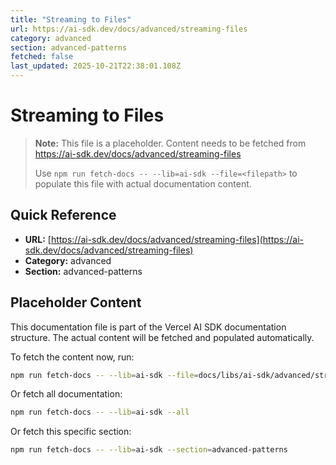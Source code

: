 ```yaml
---
title: "Streaming to Files"
url: https://ai-sdk.dev/docs/advanced/streaming-files
category: advanced
section: advanced-patterns
fetched: false
last_updated: 2025-10-21T22:38:01.108Z
---
```


# Streaming to Files

> **Note:** This file is a placeholder. Content needs to be fetched from https://ai-sdk.dev/docs/advanced/streaming-files
>
> Use `npm run fetch-docs -- --lib=ai-sdk --file=<filepath>` to populate this file with actual documentation content.

## Quick Reference

- **URL:** [https://ai-sdk.dev/docs/advanced/streaming-files](https://ai-sdk.dev/docs/advanced/streaming-files)
- **Category:** advanced
- **Section:** advanced-patterns

## Placeholder Content

This documentation file is part of the Vercel AI SDK documentation structure.
The actual content will be fetched and populated automatically.

To fetch the content now, run:

```bash
npm run fetch-docs -- --lib=ai-sdk --file=docs/libs/ai-sdk/advanced/streaming-files.md
```

Or fetch all documentation:

```bash
npm run fetch-docs -- --lib=ai-sdk --all
```

Or fetch this specific section:

```bash
npm run fetch-docs -- --lib=ai-sdk --section=advanced-patterns
```
